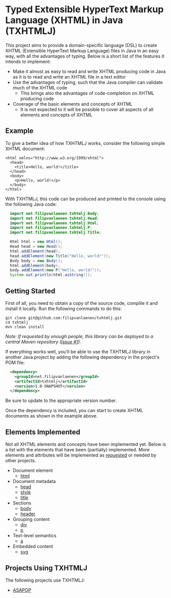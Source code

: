 # Typed Extensible HyperText Markup Language (XHTML) in Java (TXHTMLJ)

This project aims to provide a domain-specific language (DSL) to create XHTML
(Extensible HyperText Markup Language) files in Java in an easy way, with all
the advantages of typing. Below is a short list of the features it intends to
implement:

* Make it almost as easy to read and write XHTML producing code in Java as it is
  to read and write an XHTML file in a text editor
* Use the advantages of typing, such that the Java compiler can validate much
  of the XHTML code
  * This brings also the advantages of code-completion on XHTML producing code
* Coverage of the basic elements and concepts of XHTML
  * It is not expected to it will be possible to cover all aspects of all
    elements and concepts of XHTML

## Example

To give a better idea of how TXHTMLJ works, consider the following simple XHTML
document:

```xhtml
<html xmlns="http://www.w3.org/1999/xhtml">
  <head>
    <title>Hello, world!</title>
  </head>
  <body>
    <p>Hello, world!</p>
  </body>
</html>
```

With TXHTMLJ, this code can be produced and printed to the console using the
following Java code:

```java
  import net.filipvanlaenen.txhtmlj.Body;
  import net.filipvanlaenen.txhtmlj.Head;
  import net.filipvanlaenen.txhtmlj.Html;
  import net.filipvanlaenen.txhtmlj.P;
  import net.filipvanlaenen.txhtmlj.Title;

  Html html = new Html();
  Head head = new Head();
  html.addElement(head);
  head.addElement(new Title("Hello, world!"));
  Body body = new Body();
  html.addElement(body);
  body.addElement(new P("Hello, world!"));
  System.out.println(html.asString());
```

## Getting Started

First of all, you need to obtain a copy of the source code, complile it and
install it locally. Run the following commands to do this:

```
git clone git@github.com:filipvanlaenen/txhtmlj.git
cd txhtmlj
mvn clean install
```

*Note: If requested by enough people, this library can be deployed to a central
Maven repository ([Issue #1](https://github.com/filipvanlaenen/txhtmlj/issues/1)).*

If everything works well, you'll be able to use the TXHTMLJ library in another
Java project by adding the following dependency in the project's POM file:

```xml
  <dependency>
    <groupId>net.filipvanlaenen</groupId>
    <artifactId>txhtmlj</artifactId>
    <version>1.0-SNAPSHOT</version>
  </dependency>
```

Be sure to update to the appropriate version number.

Once the dependency is included, you can start to create XHTML documents as
shown in the example above.

## Elements Implemented

Not all XHTML elements and concepts have been implemented yet. Below is a list
with the elements that have been (partially) implemented. More elements and
attributes will be implemented as
[requested](https://github.com/filipvanlaenen/txhtmlj/issues) or needed by other
projects.

* Document element
  * [html](https://html.spec.whatwg.org/multipage/semantics.html#the-html-element)
* Document metadata
  * [head](https://html.spec.whatwg.org/multipage/semantics.html#the-head-element)
  * [style](https://html.spec.whatwg.org/multipage/semantics.html#the-style-element)
  * [title](https://html.spec.whatwg.org/multipage/semantics.html#the-title-element)
* Sections
  * [body](https://html.spec.whatwg.org/multipage/sections.html#the-body-element)
  * [header](https://html.spec.whatwg.org/multipage/sections.html#the-header-element)
* Grouping content
  * [div](https://html.spec.whatwg.org/multipage/grouping-content.html#the-div-element)
  * [p](https://html.spec.whatwg.org/multipage/grouping-content.html#the-p-element)
* Text-level semantics
  * [a](https://html.spec.whatwg.org/multipage/text-level-semantics.html#the-a-element)
* Embedded content
  * [svg](https://html.spec.whatwg.org/multipage/embedded-content-other.html#svg-0)

## Projects Using TXHTMLJ

The following projects use TXHTMLJ:
* [ASAPOP](https://github.com/filipvanlaenen/asapop)
